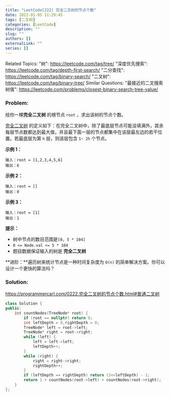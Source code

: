 ```yaml
---
title: "LeetCode[222] 完全二叉树的节点个数"
date: 2022-01-05 11:29:45
tags: [二叉树]
categories: [LeetCode]
description: ""
slug: ""
authors: []
externalLink: ""
series: []
---
```


Related Topics:
  "树": https://leetcode.com/tag/tree/
  "深度优先搜索": https://leetcode.com/tag/depth-first-search/
  "二分查找": https://leetcode.com/tag/binary-search/
  "二叉树": https://leetcode.com/tag/binary-tree/
Similar Questions:
  "最接近的二叉搜索树值": https://leetcode.com/problems/closest-binary-search-tree-value/

### Problem:

给你一棵**完全二叉树** 的根节点 `root` ，求出该树的节点个数。

[完全二叉树](https://baike.baidu.com/item/%E5%AE%8C%E5%85%A8%E4%BA%8C%E5%8F%89%E6%A0%91/7773232?fr=aladdin) 的定义如下：在完全二叉树中，除了最底层节点可能没填满外，其余每层节点数都达到最大值，并且最下面一层的节点都集中在该层最左边的若干位置。若最底层为第 `h` 层，则该层包含 `1~ 2h` 个节点。

**示例 1：**

```
输入：root = [1,2,3,4,5,6]
输出：6
```

**示例 2：**

```
输入：root = []
输出：0
```

**示例 3：**

```
输入：root = [1]
输出：1
```

**提示：**

- 树中节点的数目范围是`[0, 5 * 104]`
- `0 <= Node.val <= 5 * 104`
- 题目数据保证输入的树是 **完全二叉树**

**进阶：**遍历树来统计节点是一种时间复杂度为 `O(n)` 的简单解决方案。你可以设计一个更快的算法吗？

<!--more-->

### Solution:

https://programmercarl.com/0222.完全二叉树的节点个数.html#普通二叉树

```c++
class Solution {
public:
    int countNodes(TreeNode* root) {
        if (root == nullptr) return 0;
        int leftDepth = 0,rightDepth = 0;
        TreeNode* left = root->left;
        TreeNode* right = root->right;
        while (left) {
            left = left->left;
            leftDepth++;
        }
        while (right) {
            right = right->right;
            rightDepth++;
        }
        if (leftDepth == rightDepth) return (2<<leftDepth) - 1;
        return 1 + countNodes(root->left) + countNodes(root->right);
    }
};
```

